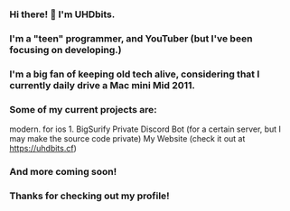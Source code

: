 ### Hi there! 👋 I'm UHDbits.
### I'm a "teen" programmer, and YouTuber (but I've been focusing on developing.)
### I'm a big fan of keeping old tech alive, considering that I currently daily drive a Mac mini Mid 2011.
### Some of my current projects are:
modern. for ios 1.
BigSurify
Private Discord Bot (for a certain server, but I may make the source code private)
My Website (check it out at https://uhdbits.cf)
### And more coming soon!
### Thanks for checking out my profile!
